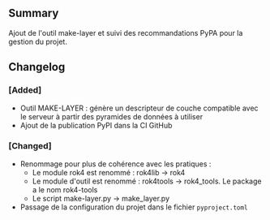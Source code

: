 ## Summary

Ajout de l'outil make-layer et suivi des recommandations PyPA pour la gestion du projet.

## Changelog

### [Added]

* Outil MAKE-LAYER : génère un descripteur de couche compatible avec le serveur à partir des pyramides de données à utiliser
* Ajout de la publication PyPI dans la CI GitHub 

### [Changed]

* Renommage pour plus de cohérence avec les pratiques :
    * Le module rok4 est renommé : rok4lib -> rok4
    * Le module d'outil est renommé : rok4tools -> rok4_tools. Le package a le nom rok4-tools
    * Le script make-layer.py -> make_layer.py
* Passage de la configuration du projet dans le fichier `pyproject.toml`

<!-- 
### [Added]

### [Changed]

### [Deprecated]

### [Removed]

### [Fixed]

### [Security] 
-->